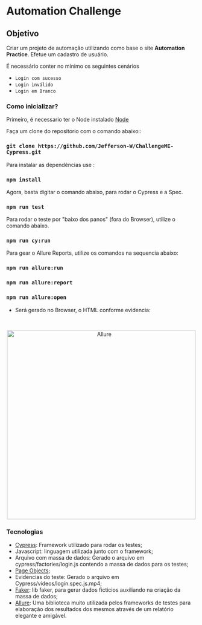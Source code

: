 # Automation Challenge


## Objetivo

Criar um projeto de automação utilizando como base o site **Automation Practice**.
Efetue um cadastro de usuário.

É necessário conter no mínimo os seguintes cenários

* `Login com sucesso`
* `Login inválido`
* `Login em Branco`

### Como inicializar?

Primeiro, é necessario ter o Node instalado [Node](https://nodejs.org/en/)


Faça um clone do repositorio com o comando abaixo::
### `git clone https://github.com/Jefferson-W/ChallengeME-Cypress.git`

Para instalar as dependências use :
### `npm install`

Agora, basta digitar o comando abaixo, para rodar o Cypress e a Spec.
### `npm run test`

Para rodar o teste por "baixo dos panos" (fora do Browser), utilize o comando abaixo.
### `npm run cy:run`

Para gear o Allure Reports, utilize os comandos na sequencia abaixo:

### `npm run allure:run `
### `npm run allure:report`
### `npm run allure:open `

- Será gerado no Browser, o HTML conforme evidencia:

<br />
<p align="center">
    <img src="assets/allure.png" width="500" alt="Allure">
    </p>

### Tecnologias

- [Cypress](https://www.cypress.io/): Framework utilizado para rodar os testes;
- Javascript: linguagem utilizada junto com  o framework;
- Arquivo com massa de dados: Gerado o arquivo em cypress/factories/login.js contendo a massa de dados para os testes;
- [Page Objects](https://www.toolsqa.com/cypress/page-object-pattern-in-cypress/);
- Evidencias do teste: Gerado o arquivo em Cypress/videos/login.spec.js.mp4;
- [Faker](https://www.npmjs.com/package/faker/v/5.5.3): lib faker, para gerar dados ficticios auxiliando na criação da massa de dados;
- [Allure](https://www.npmjs.com/package/@shelex/cypress-allure-plugin): Uma biblioteca muito utilizada pelos frameworks de testes para elaboração dos resultados dos mesmos através de um relatório elegante e amigável.



